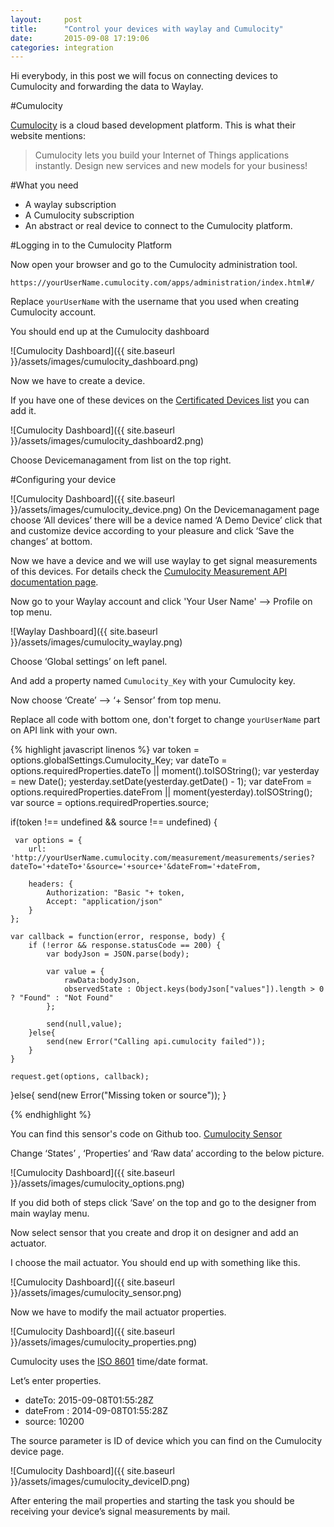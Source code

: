 ```yaml
---
layout:     post
title:      "Control your devices with waylay and Cumulocity"
date:       2015-09-08 17:19:06
categories: integration
---
```

Hi everybody, in this post we will focus on connecting devices to Cumulocity and forwarding the data to Waylay.

#Cumulocity

[Cumulocity](http://cumulocity.com) is a cloud based development platform. This is what their website mentions:

> Cumulocity lets you build your Internet of Things applications instantly. Design new services and new models for your business!

#What you need

* A waylay subscription
* A Cumulocity subscription
* An abstract or real device to connect to the Cumulocity platform.

#Logging in to the Cumulocity Platform

Now open your browser and go to the Cumulocity administration tool.

`https://yourUserName.cumulocity.com/apps/administration/index.html#/`

Replace `yourUserName` with the username that you used when creating Cumulocity account.

You should end up at the Cumulocity dashboard

![Cumulocity Dashboard]({{ site.baseurl }}/assets/images/cumulocity_dashboard.png)

Now we have to create a device.

If you have one of these devices on the [Certificated Devices list](https://www.cumulocity.com/dev-center/) you can add it.

![Cumulocity Dashboard]({{ site.baseurl }}/assets/images/cumulocity_dashboard2.png)

Choose Devicemanagament from list on the top right.

#Configuring your device

![Cumulocity Dashboard]({{ site.baseurl }}/assets/images/cumulocity_device.png)
On the Devicemanagament page choose ‘All devices’ there will be a device named ‘A Demo Device’ click that and customize device according to your pleasure and click ‘Save the changes’ at bottom.

Now we have a device and we will use waylay to get signal measurements of this devices.
For details check the [Cumulocity Measurement API documentation page](http://www.cumulocity.com/guides/reference/measurements/).

Now go to your Waylay account and click 'Your User Name' --> Profile on top menu.

![Waylay Dashboard]({{ site.baseurl }}/assets/images/cumulocity_waylay.png)

Choose ‘Global settings’ on left panel.

And add a property named `Cumulocity_Key` with your Cumulocity key.

Now choose ‘Create’ --> ‘+ Sensor’ from top menu.

Replace all code with bottom one, don't forget to change `yourUserName` part on API link with your own.

{% highlight javascript linenos %}
var token = options.globalSettings.Cumulocity_Key;
var dateTo = options.requiredProperties.dateTo || moment().toISOString();
var yesterday = new Date();
yesterday.setDate(yesterday.getDate() - 1);
var dateFrom = options.requiredProperties.dateFrom || moment(yesterday).toISOString();
var source = options.requiredProperties.source;

if(token !== undefined && source !== undefined)
{

     var options = {
        url: 'http://yourUserName.cumulocity.com/measurement/measurements/series?dateTo='+dateTo+'&source='+source+'&dateFrom='+dateFrom,

        headers: {
            Authorization: "Basic "+ token,
            Accept: "application/json"
        }
    };

    var callback = function(error, response, body) {
        if (!error && response.statusCode == 200) {
            var bodyJson = JSON.parse(body);

            var value = {
                rawData:bodyJson,
                observedState : Object.keys(bodyJson["values"]).length > 0 ? "Found" : "Not Found"
            };

            send(null,value);
        }else{
            send(new Error("Calling api.cumulocity failed"));
        }
    }

    request.get(options, callback);
}else{
    send(new Error("Missing token or source"));
}

{% endhighlight %}

You can find this sensor's code on Github too. [Cumulocity Sensor](https://github.com/waylayio/Sensors/blob/master/cumulocityGetMeasurements)

Change ‘States’ , ‘Properties’ and ‘Raw data’ according to the below picture.

![Cumulocity Dashboard]({{ site.baseurl }}/assets/images/cumulocity_options.png)

If you did both of steps click ‘Save’ on the top and go to the designer from main waylay menu.

Now select sensor that you create and drop it on designer and add an actuator.

I choose the mail actuator. You should end up with something like this.

![Cumulocity Dashboard]({{ site.baseurl }}/assets/images/cumulocity_sensor.png)

Now we have to modify the mail actuator properties.

![Cumulocity Dashboard]({{ site.baseurl }}/assets/images/cumulocity_properties.png)

Cumulocity uses the [ISO 8601](https://en.wikipedia.org/wiki/ISO_8601) time/date format.

Let’s enter properties.

* dateTo: 2015-09-08T01:55:28Z
* dateFrom : 2014-09-08T01:55:28Z
* source: 10200

The source parameter is ID of device which you can find on the Cumulocity device page.

![Cumulocity Dashboard]({{ site.baseurl }}/assets/images/cumulocity_deviceID.png)

After entering the mail properties and starting the task you should be receiving your device’s signal measurements by mail.
